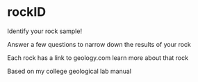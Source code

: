 # rockID
Identify your rock sample!

Answer a few questions to narrow down the results of your rock

Each rock has a link to geology.com learn more about that rock

Based on my college geological lab manual 
